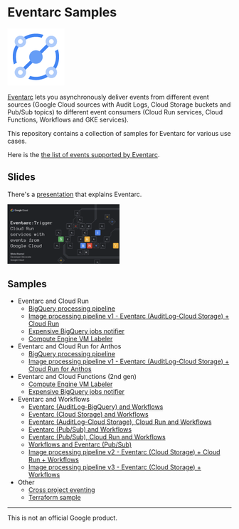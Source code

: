 # Eventarc Samples

![Eventarc Logo](Eventarc-128-color.png)

[Eventarc](https://cloud.google.com/eventarc/) lets you asynchronously deliver
events from different event sources (Google Cloud sources with Audit Logs, Cloud
Storage buckets and Pub/Sub topics) to different event consumers (Cloud Run
services, Cloud Functions, Workflows and GKE services).

This repository contains a collection of samples for Eventarc for various use
cases.

Here is the [the list of events supported by Eventarc](eventarc-events).

## Slides

There's a
[presentation](https://speakerdeck.com/meteatamel/eventarc-trigger-cloud-run-services-with-events-from-google-cloud)
that explains Eventarc.

<!-- [![Eventarc presentation](./eventarc-trigger-cloud-run-services-with-events-from-google-cloud.png)](https://speakerdeck.com/meteatamel/eventarc-trigger-cloud-run-services-with-events-from-google-cloud) -->

<a href="https://speakerdeck.com/meteatamel/eventarc-trigger-cloud-run-services-with-events-from-google-cloud">
    <img alt="Eventarc presentation" src="eventarc-trigger-cloud-run-services-with-events-from-google-cloud.png" width="50%" height="50%">
</a>

## Samples

* Eventarc and Cloud Run
  * [BigQuery processing pipeline](processing-pipelines/bigquery)
  * [Image processing pipeline v1 - Eventarc (AuditLog-Cloud Storage) + Cloud Run](processing-pipelines/image-v1)
  * [Expensive BigQuery jobs notifier](bigquery-jobs-notifier/run)
  * [Compute Engine VM Labeler](gce-vm-labeler/run)
* Eventarc and Cloud Run for Anthos
  * [BigQuery processing pipeline](processing-pipelines/bigquery/bigquery-processing-pipeline-eventarc-crfa.md)
  * [Image processing pipeline v1 - Eventarc (AuditLog-Cloud Storage) + Cloud Run for Anthos](processing-pipelines/image-v1/image-processing-pipeline-eventarc-crfa.md)
* Eventarc and Cloud Functions (2nd gen)
  * [Compute Engine VM Labeler](gce-vm-labeler/gcf)
  * [Expensive BigQuery jobs notifier](bigquery-jobs-notifier/gcf)
* Eventarc and Workflows
  * [Eventarc (AuditLog-BigQuery) and Workflows](eventarc-workflows-integration/eventarc-auditlog-bigquery)
  * [Eventarc (Cloud Storage) and Workflows](eventarc-workflows-integration/eventarc-storage)
  * [Eventarc (AuditLog-Cloud Storage), Cloud Run and Workflows](eventarc-workflows-integration/eventarc-auditlog-storage-cloudrun)
  * [Eventarc (Pub/Sub) and Workflows](eventarc-workflows-integration/eventarc-pubsub)
  * [Eventarc (Pub/Sub), Cloud Run and Workflows](eventarc-workflows-integration/eventarc-pubsub-cloudrun)
  * [Workflows and Eventarc (Pub/Sub)](https://github.com/GoogleCloudPlatform/workflows-demos/tree/master/workflows-eventarc-integration/workflows-pubsub)
  * [Image processing pipeline v2 - Eventarc (Cloud Storage) + Cloud Run + Workflows](processing-pipelines/image-v2/)
  * [Image processing pipeline v3 - Eventarc (Cloud Storage) + Workflows](processing-pipelines/image-v3/)
* Other
  * [Cross project eventing](cross-project-eventing)
  * [Terraform sample](terraform)

-------

This is not an official Google product.
